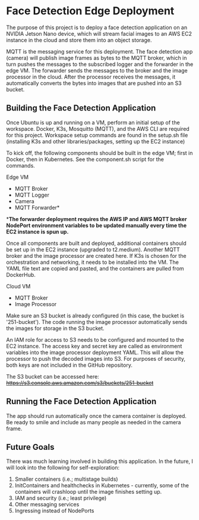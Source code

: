 <h1>Face Detection Edge Deployment</h1>

The purpose of this project is to deploy a face detection application on an NVIDIA Jetson Nano device, which will stream facial images to an AWS EC2 instance in the cloud and store them into an object storage.

MQTT is the messaging service for this deployment. The face detection app (camera) will publish image frames as bytes to the MQTT broker, which in turn pushes the messages to the subscribed logger and the forwarder in the edge VM. The forwarder sends the messages to the broker and the image processor in the cloud. After the processor receives the messages, it automatically converts the bytes into images that are pushed into an S3 bucket.

## Building the Face Detection Application
Once Ubuntu is up and running on a VM, perform an initial setup of the workspace. Docker, K3s, Mosquitto (MQTT), and the AWS CLI are required for this project. Workspace setup commands are found in the setup.sh file (installing K3s and other libraries/packages, setting up the EC2 instance)

To kick off, the following components should be built in the edge VM; first in Docker, then in Kubernetes. See the component.sh script for the commands.

Edge VM
- MQTT Broker
- MQTT Logger
- Camera
- MQTT Forwarder*

***The forwarder deployment requires the AWS IP and AWS MQTT broker NodePort environment variables to be updated manually every time the EC2 instance is spun up.**

Once all components are built and deployed, additional containers should be set up in the EC2 instance (upgraded to t2.medium). Another MQTT broker and the image processor are created here. If K3s is chosen for the orchestration and networking, it needs to be installed into the VM. The YAML file text are copied and pasted, and the containers are pulled from DockerHub.

Cloud VM
- MQTT Broker
- Image Processor

Make sure an S3 bucket is already configured (in this case, the bucket is '251-bucket'). The code running the image processor automatically sends the images for storage in the S3 bucket.

An IAM role for access to S3 needs to be configured and mounted to the EC2 instance. The access key and secret key are called as environment variables into the image processor deployment YAML. This will allow the processor to push the decoded images into S3. For purposes of security, both keys are not included in the GitHub repository. 

The S3 bucket can be accessed here: ~~https://s3.console.aws.amazon.com/s3/buckets/251-bucket~~

## Running the Face Detection Application
The app should run automatically once the camera container is deployed. Be ready to smile and include as many people as needed in the camera frame.

## Future Goals
There was much learning involved in building this application. In the future, I will look into the following for self-exploration:

1. Smaller containers (i.e.; multistage builds)
2. InitContainers and healthchecks in Kubernetes - currently, some of the containers will crashloop until the image finishes setting up.
3. IAM and security (i.e.; least privilege)
4. Other messaging services
5. Ingressing instead of NodePorts